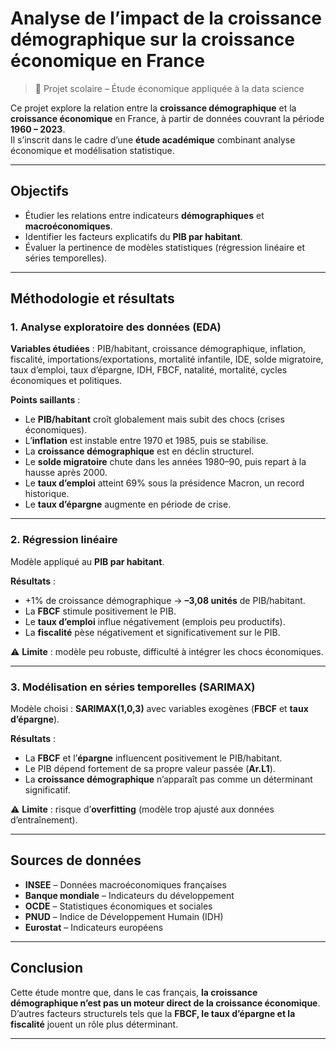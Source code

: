 # Analyse de l’impact de la croissance démographique sur la croissance économique en France  

> 🏫 Projet scolaire – Étude économique appliquée à la data science  

Ce projet explore la relation entre la **croissance démographique** et la **croissance économique** en France, à partir de données couvrant la période **1960 – 2023**.  
Il s’inscrit dans le cadre d’une **étude académique** combinant analyse économique et modélisation statistique.  

---

## Objectifs  
- Étudier les relations entre indicateurs **démographiques** et **macroéconomiques**.  
- Identifier les facteurs explicatifs du **PIB par habitant**.  
- Évaluer la pertinence de modèles statistiques (régression linéaire et séries temporelles).  

---

## Méthodologie et résultats  

### 1. **Analyse exploratoire des données (EDA)**  
**Variables étudiées** : PIB/habitant, croissance démographique, inflation, fiscalité, importations/exportations, mortalité infantile, IDE, solde migratoire, taux d’emploi, taux d’épargne, IDH, FBCF, natalité, mortalité, cycles économiques et politiques.  

**Points saillants** :  
- Le **PIB/habitant** croît globalement mais subit des chocs (crises économiques).  
- L’**inflation** est instable entre 1970 et 1985, puis se stabilise.  
- La **croissance démographique** est en déclin structurel.  
- Le **solde migratoire** chute dans les années 1980–90, puis repart à la hausse après 2000.  
- Le **taux d’emploi** atteint 69% sous la présidence Macron, un record historique.  
- Le **taux d’épargne** augmente en période de crise.  

---

### 2. **Régression linéaire**  
Modèle appliqué au **PIB par habitant**.  

**Résultats** :  
- +1% de croissance démographique → **–3,08 unités** de PIB/habitant.  
- La **FBCF** stimule positivement le PIB.  
- Le **taux d’emploi** influe négativement (emplois peu productifs).  
- La **fiscalité** pèse négativement et significativement sur le PIB.  

⚠️ **Limite** : modèle peu robuste, difficulté à intégrer les chocs économiques.  

---

### 3. **Modélisation en séries temporelles (SARIMAX)**  
Modèle choisi : **SARIMAX(1,0,3)** avec variables exogènes (**FBCF** et **taux d’épargne**).  

**Résultats** :  
- La **FBCF** et l’**épargne** influencent positivement le PIB/habitant.  
- Le PIB dépend fortement de sa propre valeur passée (**Ar.L1**).  
- La **croissance démographique** n’apparaît pas comme un déterminant significatif.  

⚠️ **Limite** : risque d’**overfitting** (modèle trop ajusté aux données d’entraînement).  

---

## Sources de données  
- **INSEE** – Données macroéconomiques françaises  
- **Banque mondiale** – Indicateurs du développement  
- **OCDE** – Statistiques économiques et sociales  
- **PNUD** – Indice de Développement Humain (IDH)  
- **Eurostat** – Indicateurs européens  

---

## Conclusion  
Cette étude montre que, dans le cas français, **la croissance démographique n’est pas un moteur direct de la croissance économique**.  
D’autres facteurs structurels tels que la **FBCF, le taux d’épargne et la fiscalité** jouent un rôle plus déterminant.  

---
